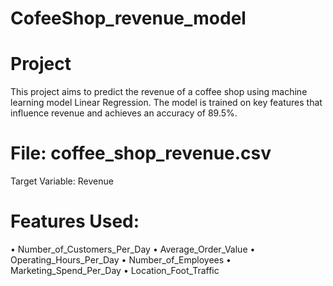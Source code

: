 # CofeeShop_revenue_model
# Project
This project aims to predict the revenue of a coffee shop using machine learning model Linear Regression. The model is trained on key features that influence revenue and achieves an accuracy of 89.5%.
# File: coffee_shop_revenue.csv
Target Variable: Revenue
# Features Used:
•	Number_of_Customers_Per_Day
•	Average_Order_Value
•	Operating_Hours_Per_Day
•	Number_of_Employees
•	Marketing_Spend_Per_Day
•	Location_Foot_Traffic
